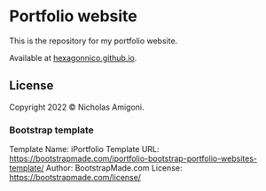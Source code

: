
# Portfolio website

This is the repository for my portfolio website.

Available at [hexagonnico.github.io](https://hexagonnico.github.io).

## License

Copyright 2022 &copy; Nicholas Amigoni.

### Bootstrap template

Template Name: iPortfolio
Template URL: https://bootstrapmade.com/iportfolio-bootstrap-portfolio-websites-template/
Author: BootstrapMade.com
License: https://bootstrapmade.com/license/
